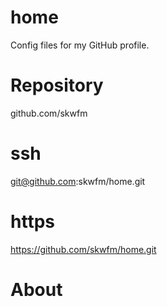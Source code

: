 # home
Config files for my GitHub profile.
# Repository
github.com/skwfm
# ssh
git@github.com:skwfm/home.git
# https
https://github.com/skwfm/home.git
# About